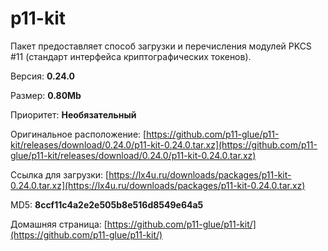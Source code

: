 # p11-kit

Пакет предоставляет способ загрузки и перечисления модулей PKCS #11 (стандарт интерфейса криптографических токенов).

Версия: **0.24.0**

Размер: **0.80Mb**

Приоритет: **Необязательный**

Оригинальное расположение: [https://github.com/p11-glue/p11-kit/releases/download/0.24.0/p11-kit-0.24.0.tar.xz](https://github.com/p11-glue/p11-kit/releases/download/0.24.0/p11-kit-0.24.0.tar.xz)

Ссылка для загрузки: [https://lx4u.ru/downloads/packages/p11-kit-0.24.0.tar.xz](https://lx4u.ru/downloads/packages/p11-kit-0.24.0.tar.xz)

MD5: **8ccf11c4a2e2e505b8e516d8549e64a5**

Домашняя страница: [https://github.com/p11-glue/p11-kit/](https://github.com/p11-glue/p11-kit/)